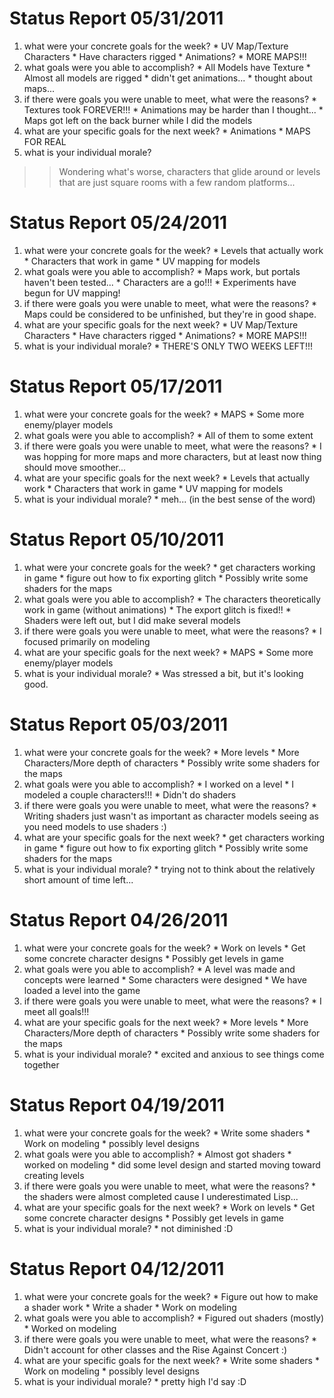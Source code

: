 # Status Report 05/31/2011 #

  1. what were your concrete goals for the week?
    * UV Map/Texture Characters
    * Have characters rigged
    * Animations?
    * MORE MAPS!!!
  1. what goals were you able to accomplish?
    * All Models have Texture
    * Almost all models are rigged
    * didn't get animations...
    * thought about maps...
  1. if there were goals you were unable to meet, what were the reasons?
    * Textures took FOREVER!!!
    * Animations may be harder than I thought...
    * Maps got left on the back burner while I did the models
  1. what are your specific goals for the next week?
    * Animations
    * MAPS FOR REAL
  1. what is your individual morale?
> > Wondering what's worse, characters that glide around or levels that are just square rooms with a few random platforms...

# Status Report 05/24/2011 #

  1. what were your concrete goals for the week?
    * Levels that actually work
    * Characters that work in game
    * UV mapping for models
  1. what goals were you able to accomplish?
    * Maps work, but portals haven't been tested...
    * Characters are a go!!!
    * Experiments have begun for UV mapping!
  1. if there were goals you were unable to meet, what were the reasons?
    * Maps could be considered to be unfinished, but they're in good shape.
  1. what are your specific goals for the next week?
    * UV Map/Texture Characters
    * Have characters rigged
    * Animations?
    * MORE MAPS!!!
  1. what is your individual morale?
    * THERE'S ONLY TWO WEEKS LEFT!!!

# Status Report 05/17/2011 #

  1. what were your concrete goals for the week?
    * MAPS
    * Some more enemy/player models
  1. what goals were you able to accomplish?
    * All of them to some extent
  1. if there were goals you were unable to meet, what were the reasons?
    * I was hopping for more maps and more characters, but at least now thing should move smoother...
  1. what are your specific goals for the next week?
    * Levels that actually work
    * Characters that work in game
    * UV mapping for models
  1. what is your individual morale?
    * meh... (in the best sense of the word)

# Status Report 05/10/2011 #

  1. what were your concrete goals for the week?
    * get characters working in game
    * figure out how to fix exporting glitch
    * Possibly write some shaders for the maps
  1. what goals were you able to accomplish?
    * The characters theoretically work in game (without animations)
    * The export glitch is fixed!!
    * Shaders were left out, but I did make several models
  1. if there were goals you were unable to meet, what were the reasons?
    * I focused primarily on modeling
  1. what are your specific goals for the next week?
    * MAPS
    * Some more enemy/player models
  1. what is your individual morale?
    * Was stressed a bit, but it's looking good.

# Status Report 05/03/2011 #

  1. what were your concrete goals for the week?
    * More levels
    * More Characters/More depth of characters
    * Possibly write some shaders for the maps
  1. what goals were you able to accomplish?
    * I worked on a level
    * I modeled a couple characters!!!
    * Didn't do shaders
  1. if there were goals you were unable to meet, what were the reasons?
    * Writing shaders just wasn't as important as character models seeing as you need models to use shaders :)
  1. what are your specific goals for the next week?
    * get characters working in game
    * figure out how to fix exporting glitch
    * Possibly write some shaders for the maps
  1. what is your individual morale?
    * trying not to think about the relatively short amount of time left...

# Status Report 04/26/2011 #

  1. what were your concrete goals for the week?
    * Work on levels
    * Get some concrete character designs
    * Possibly get levels in game
  1. what goals were you able to accomplish?
    * A level was made and concepts were learned
    * Some characters were designed
    * We have loaded a level into the game
  1. if there were goals you were unable to meet, what were the reasons?
    * I meet all goals!!!
  1. what are your specific goals for the next week?
    * More levels
    * More Characters/More depth of characters
    * Possibly write some shaders for the maps
  1. what is your individual morale?
    * excited and anxious to see things come together


# Status Report 04/19/2011 #

  1. what were your concrete goals for the week?
    * Write some shaders
    * Work on modeling
    * possibly level designs
  1. what goals were you able to accomplish?
    * Almost got shaders
    * worked on modeling
    * did some level design and started moving toward creating levels
  1. if there were goals you were unable to meet, what were the reasons?
    * the shaders were almost completed cause I underestimated Lisp...
  1. what are your specific goals for the next week?
    * Work on levels
    * Get some concrete character designs
    * Possibly get levels in game
  1. what is your individual morale?
    * not diminished :D

# Status Report 04/12/2011 #

  1. what were your concrete goals for the week?
    * Figure out how to make a shader work
    * Write a shader
    * Work on modeling
  1. what goals were you able to accomplish?
    * Figured out shaders (mostly)
    * Worked on modeling
  1. if there were goals you were unable to meet, what were the reasons?
    * Didn't account for other classes and the Rise Against Concert :)
  1. what are your specific goals for the next week?
    * Write some shaders
    * Work on modeling
    * possibly level designs
  1. what is your individual morale?
    * pretty high I'd say :D